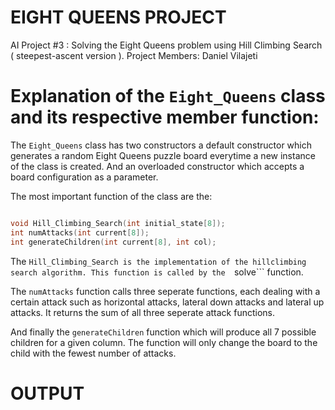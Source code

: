 # EIGHT QUEENS PROJECT

AI Project #3 : Solving the Eight Queens problem using Hill Climbing Search ( steepest-ascent version ).
Project Members: Daniel Vilajeti

# Explanation of the ``` Eight_Queens ``` class and its respective member function:

The ``` Eight_Queens ``` class has two constructors a default constructor which generates a random Eight Queens puzzle 
board everytime a new instance of the class is created. And an overloaded constructor which accepts a board configuration as a
parameter.

The most important function of the class are the:

``` c++

void Hill_Climbing_Search(int initial_state[8]);
int numAttacks(int current[8]);
int generateChildren(int current[8], int col);

```

The ```Hill_Climbing_Search is the implementation of the hillclimbing search algorithm. This function is called by the 
```solve``` function.

The ``` numAttacks ``` function calls three seperate functions, each dealing with a certain attack such as horizontal attacks,
lateral down attacks and lateral up attacks. It returns the sum of all three seperate attack functions. 

And finally the ```generateChildren``` function which will produce all 7 possible children for a given column. The function will only change the 
board to the child with the fewest number of attacks.

# OUTPUT

